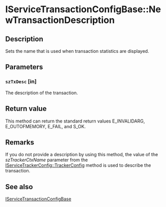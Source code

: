 # IServiceTransactionConfigBase::NewTransactionDescription

## Description

Sets the name that is used when transaction statistics are displayed.

## Parameters

### `szTxDesc` [in]

The description of the transaction.

## Return value

This method can return the standard return values E_INVALIDARG, E_OUTOFMEMORY, E_FAIL, and S_OK.

## Remarks

If you do not provide a description by using this method, the value of the *szTrackerCtxName* parameter from the [IServiceTrackerConfig::TrackerConfig](https://learn.microsoft.com/windows/desktop/api/comsvcs/nf-comsvcs-iservicetrackerconfig-trackerconfig) method is used to describe the transaction.

## See also

[IServiceTransactionConfigBase](https://learn.microsoft.com/windows/desktop/api/comsvcs/nn-comsvcs-iservicetransactionconfigbase)